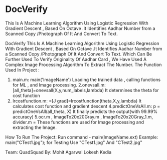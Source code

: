 # DocVerify
This Is A Machine Learning Algorithm Using Logistic Regression With Gradient Descent , Based On Octave .It Identifies Aadhar Number from a Scanned Copy /Photograph Of It And Convert To Text.

DocVerify
This Is A Machine Learning Algorithm Using Logistic Regression With Gradient Descent , Based On Octave .It Identifies Aadhar Number from a Scanned Copy /Photograph Of It And Convert To Text. Which Can Be Further Used To Verify Originality Of Aadhar Card , We Have Used A Complex Image Processing Algorithm To Extract The Number. 
The Function Used In Project :
1. main.m:   main('ImageName') 
Loading the trained data , calling functions for ML , and Image processing.
2.onevsall.m:[all_theta]=onevsall(X,y,num_labels,lambda)
It determines the theta for cost function
3. lrcostfunction.m: =[J grad]=lrcostfunction(theta,X,y,lambda)
It calculates cost function and gradient descent
4.predictOneVsAll.m: p = predictOneVsAll(all_theta, X)
It finally predicts the output(with 99.99% accuracy)
5.ocr.m , ImageTo20x20Gray.m , ImageTo20x20Gray_1.m, divider.m = These functions are used for Image processing and extracting the Image.

How To Run The Project:
Run command - main(ImageName.ext) 
Example: main("CTest1.jpg");
for Testing Use "CTest1.jpg" And "CTest2.jpg"

Team: QuadSquad 
By: 
Mohit Agarwal
Lokesh Kedia

